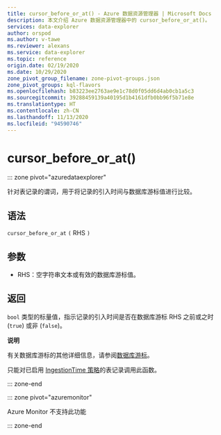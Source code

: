 ```yaml
---
title: cursor_before_or_at() - Azure 数据资源管理器 | Microsoft Docs
description: 本文介绍 Azure 数据资源管理器中的 cursor_before_or_at()。
services: data-explorer
author: orspod
ms.author: v-tawe
ms.reviewer: alexans
ms.service: data-explorer
ms.topic: reference
origin.date: 02/19/2020
ms.date: 10/29/2020
zone_pivot_group_filename: zone-pivot-groups.json
zone_pivot_groups: kql-flavors
ms.openlocfilehash: b83223ee2763ae9e1c78d0f05dd6d4ab0cb1a5c3
ms.sourcegitcommit: 39288459139a40195d1b4161dfb0bb96f5b71e8e
ms.translationtype: HT
ms.contentlocale: zh-CN
ms.lasthandoff: 11/13/2020
ms.locfileid: "94590746"
---
```

# <a name="cursor_before_or_at"></a>cursor_before_or_at()

::: zone pivot="azuredataexplorer"

针对表记录的谓词，用于将记录的引入时间与数据库游标值进行比较。

## <a name="syntax"></a>语法

`cursor_before_or_at` `(` RHS `)`

## <a name="arguments"></a>参数

* RHS：空字符串文本或有效的数据库游标值。

## <a name="returns"></a>返回

`bool` 类型的标量值，指示记录的引入时间是否在数据库游标 RHS 之前或之时 (`true`) 或非 (`false`)。

**说明**

有关数据库游标的其他详细信息，请参阅[数据库游标](../management/databasecursor.md)。

只能对已启用 [IngestionTime 策略](../management/ingestiontimepolicy.md)的表记录调用此函数。

::: zone-end

::: zone pivot="azuremonitor"

Azure Monitor 不支持此功能

::: zone-end
